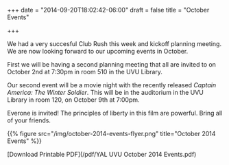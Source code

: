 +++
date = "2014-09-20T18:02:42-06:00"
draft = false
title = "October Events"

+++

We had a very succesful Club Rush this week and kickoff planning meeting. We
are now looking forward to our upcoming events in October.

First we will be having a second planning meeting that all are invited to on
October 2nd at 7:30pm in room 510 in the UVU Library.

Our second event will be a movie night with the recently released *Captain
America: The Winter Soldier*. This will be in the auditorium in the UVU Library
in room 120, on October 9th at 7:00pm.

Everone is invited! The principles of liberty in this film are powerful. Bring
all of your friends.

{{% figure src="/img/october-2014-events-flyer.png" title="October 2014 Events"
%}}

[Download Printable PDF](/pdf/YAL UVU October 2014 Events.pdf)
